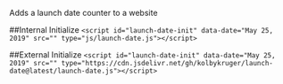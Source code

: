 Adds a launch date counter to a website

##Internal Initialize
`<script id="launch-date-init" data-date="May 25, 2019" src="" type="js/launch-date.js"></script>`

##External Initialize
`<script id="launch-date-init" data-date="May 25, 2019" src="" type="https://cdn.jsdelivr.net/gh/kolbykruger/launch-date@latest/launch-date.js"></script>`
